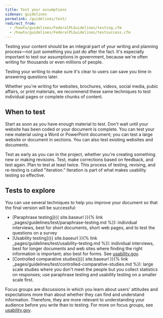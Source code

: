 ```yaml
---
title: Test your assumptions
sidenav: guidelines
permalink: /guidelines/test/
redirect_from:
  - /howto/guidelines/FederalPLGuidelines/testing.cfm
  - /howto/guidelines/FederalPLGuidelines/testsuccess.cfm
---
```


Testing your content should be an integral part of your writing and planning process—not just something you just do after the fact. It's especially important to test our assumptions in government, because we're often writing for thousands or even millions of people.

Testing your writing to make sure it's clear to users can save you time in answering questions later.

Whether you're writing for websites, brochures, videos, social media, pubic affairs, or print materials, we recommend these same techniques to test individual pages or complete chunks of content.

## When to test

Start as soon as you have enough material to test. Don't wait until your website has been coded or your document is complete. You can test your new material using a Word or PowerPoint document; you can test a large website or document in sections. You can also test existing websites and documents.

Test as early as you can in the project, whether you're creating something new or making revisions. Test, make corrections based on feedback, and test again. Plan to test at least twice. This process of testing, revising, and re-testing is called "iteration." Iteration is part of what makes usability testing so effective.

## Tests to explore

You can use several techniques to help you improve your document so that the final version will be successful:

- [Paraphrase testing]({{ site.baseurl }}{% link _pages/guidelines/test/paraphrase-testing.md %}): individual interviews, best for short documents, short web pages, and to test the questions on a survey
- [Usability testing]({{ site.baseurl }}{% link _pages/guidelines/test/usability-testing.md %}): individual interviews, best for longer documents and web sites where finding the right information is important; also best for forms. See [usability.gov](http://www.usability.gov).
- [Controlled comparative studies]({{ site.baseurl }}{% link _pages/guidelines/test/controlled-comparative-studies.md %}): large scale studies where you don't meet the people but you collect statistics on responses; use paraphrase testing and usability testing on a smaller scale first.

Focus groups are discussions in which you learn about users' attitudes and expectations more than about whether they can find and understand information. Therefore, they are more relevant to understanding your audience before you write than to testing. For more on focus groups, see [usability.gov](https://www.usability.gov/how-to-and-tools/methods/focus-groups.html).
